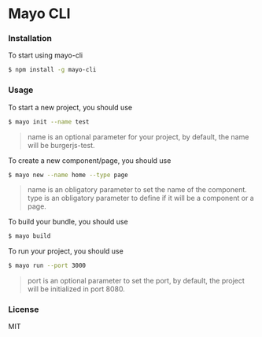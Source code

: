 # Mayo CLI

### Installation

To start using mayo-cli

```sh
$ npm install -g mayo-cli
```

### Usage

To start a new project, you should use 
```sh
$ mayo init --name test
```
> name is an optional parameter for your project, by default, the name will be burgerjs-test.

To create a new component/page, you should use
```sh
$ mayo new --name home --type page
```
> name is an obligatory parameter to set the name of the component.
> type is an obligatory parameter to define if it will be a component or a page.

To build your bundle, you should use
```sh
$ mayo build
```

To run your project, you should use
```sh
$ mayo run --port 3000
```
> port is an optional parameter to set the port, by default, the project will be initialized in port 8080.

### License
MIT
